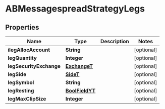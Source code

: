 # ABMessagespreadStrategyLegs

## Properties
Name | Type | Description | Notes
------------ | ------------- | ------------- | -------------
**ilegAllocAccount** | **String** |  |  [optional]
**legQuantity** | **Integer** |  |  [optional]
**legSecurityExchange** | [**ExchangeT**](ExchangeT.md) |  |  [optional]
**legSide** | [**SideT**](SideT.md) |  |  [optional]
**legSymbol** | **String** |  |  [optional]
**legResting** | [**BoolFieldYT**](BoolFieldYT.md) |  |  [optional]
**legMaxClipSize** | **Integer** |  |  [optional]
